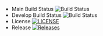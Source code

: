 - Main Build Status ![Build Status](https://img.shields.io/github/actions/workflow/status/SoPyayTun/Devlop_Lab/main.yml?branch=develop&style=flat-square)
- Develop Build Status ![Build Status](https://img.shields.io/github/actions/workflow/status/SoPyayTun/Devlop_Lab/main.yml?branch=develop&style=flat-square)
- License [![LICENSE](https://img.shields.io/github/license/SoPyayTun/Devlop_Lab.svg?style=flat-square)](https://github.com/SoPyayTun/Devlop_Lab/blob/main/LICENSE)
- Release [![Releases](https://img.shields.io/github/release/SoPyayTun/Devlop_Lab/all.svg?style=flat-square)](https://github.com/SoPyayTun/Devlop_Lab/releases)